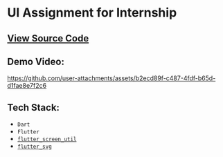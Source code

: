 # UI Assignment for Internship

## [View Source Code](ui_assignment/lib/main.dart)

## Demo Video:


https://github.com/user-attachments/assets/b2ecd89f-c487-4fdf-b65d-d1fae8e7f2c6


## Tech Stack:
- `Dart`
- `Flutter`
- [`flutter_screen_util`](https://pub.dev/packages/flutter_screenutil)
- [`flutter_svg`](https://pub.dev/packages/flutter_svg)


